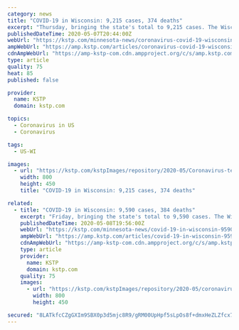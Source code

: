 ```yaml
---
category: news
title: "COVID-19 in Wisconsin: 9,215 cases, 374 deaths"
excerpt: "Thursday, bringing the state's total to 9,215 cases. The Wisconsin Department of Health Services (DHS) also reported 12 new COVID-19 deaths, increasing the state's total to 374. The DHS said, as of Thursday,"
publishedDateTime: 2020-05-07T20:44:00Z
webUrl: "https://kstp.com/minnesota-news/coronavirus-covid-19-wisconsin-may-7-2020-9215-cases-374-deaths/5722913/"
ampWebUrl: "https://amp.kstp.com/articles/coronavirus-covid-19-wisconsin-may-7-2020-9215-cases-374-deaths-5722913.html"
cdnAmpWebUrl: "https://amp-kstp-com.cdn.ampproject.org/c/s/amp.kstp.com/articles/coronavirus-covid-19-wisconsin-may-7-2020-9215-cases-374-deaths-5722913.html"
type: article
quality: 75
heat: 85
published: false

provider:
  name: KSTP
  domain: kstp.com

topics:
  - Coronavirus in US
  - Coronavirus

tags:
  - US-WI

images:
  - url: "https://kstp.com/kstpImages/repository/2020-05/Coronavirus-test-kit.JPG"
    width: 800
    height: 450
    title: "COVID-19 in Wisconsin: 9,215 cases, 374 deaths"

related:
  - title: "COVID-19 in Wisconsin: 9,590 cases, 384 deaths"
    excerpt: "Friday, bringing the state's total to 9,590 cases. The Wisconsin Department of Health Services (DHS) also reported 10 new COVID-19 deaths, increasing the state's total to 384. The DHS said, as of Friday,"
    publishedDateTime: 2020-05-08T19:56:00Z
    webUrl: "https://kstp.com/minnesota-news/covid-19-in-wisconsin-9590-cases-384-deaths/5723858/"
    ampWebUrl: "https://amp.kstp.com/articles/covid-19-in-wisconsin-9590-cases-384-deaths-5723858.html"
    cdnAmpWebUrl: "https://amp-kstp-com.cdn.ampproject.org/c/s/amp.kstp.com/articles/covid-19-in-wisconsin-9590-cases-384-deaths-5723858.html"
    type: article
    provider:
      name: KSTP
      domain: kstp.com
    quality: 75
    images:
      - url: "https://kstp.com/kstpImages/repository/2020-05/coronavirus-nih.jpg"
        width: 800
        height: 450

secured: "8LATkfcCZgGXIm9SBX0p3d5mjc8R9/gRM00UpHpf5sLpOs8f+dmxHeZLZfcx7E1kIxkFyTLcBuL7VOjMwb5OZdqKWPyJaOugpxg/8wuZ4QMpHhGF5MhKnthQ/wMByolTiCP1U+jlYwrS27iYAzkk2KD49q8JronCfO0OH5kHZfmOupFJ4x0ZQHoNU8BRHXdOu/dbQKDohXsBy59wofrj20v1l1UbpsXE9m8YPCvJSP3FTYAsQg7VWqQ1qlDdKLm8p0KNVqlhQAO8n0vvf9cdyPkUihbXCgjjklBIHuaqzPIM4I8/fnEyA+F7IJ779tkmG5BNUD/cBouWdsxzTnORE+GhY7CexoXW3B9RPOtZimIDiBp1TxBjX+MYKBsUKLgJ3pGmi5aZiNoNqaoAYE8vktLhVrj/BpadUIeofpqDDTX2/Omsp81671GuJ3jNH6Vx9dFcPu6X3XYYa46giFMtzx4FQCDzw78mcUKULnA4Aas=;kRI27fysrie+WqTLg3FlFg=="
---
```



